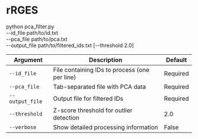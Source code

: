# rRGES
python pca_filter.py \
    --id_file path/to/id.txt \
    --pca_file path/to/pca.txt \
    --output_file path/to/filtered_ids.txt
    [--threshold 2.0]
    
| Argument       | Description                                      | Default |
|----------------|--------------------------------------------------|---------|
| `--id_file`    | File containing IDs to process (one per line)    | Required|
| `--pca_file`   | Tab-separated file with PCA data                 | Required|
| `--output_file`| Output file for filtered IDs                     | Required|
| `--threshold`  | Z-score threshold for outlier detection          | 2.0     |
| `--verbose`    | Show detailed processing information             | False   |

